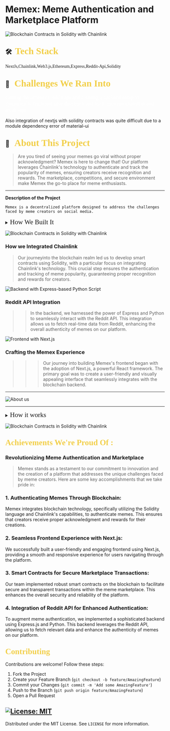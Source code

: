 # Memex: Meme Authentication and Marketplace Platform

![Blockchain Contracts in Solidity with Chainlink](./public/assets/Memex.jpeg)

## 🛠 &nbsp;<span style="color: #f2cf4a; font-family: Babas; font-size: 1.4em;">Tech Stack</span>

<span style="font-family: 'Arial, Helvetica, sans-serif';">NextJs,Chainlink,Web3.js,Ethereum,Express,Reddit-Api,Solidity</span>

## 💼 &nbsp; <span style="color: #f2cf4a; font-family: Babas; font-size: 1.4em;">Challenges We Ran Into</span>

<span style="color:#fff; font-family: 'Bebas Neue'; font-size: 1.2em;">Getting the access to reddit api and creating a backend setup to dynamically fetch and give data back and forth between chainlink and reddit-api.

Also integration of nextjs with solidity contracts was quite difficult due to a module dependency error of material-ui
</span>

## 🔭 &nbsp; <span style="color: #f2cf4a; font-family: Babas; font-size: 1.4em;">About This Project</span>

> Are you tired of seeing your memes go viral without proper acknowledgment? Memex is here to change that! Our platform leverages Chainlink's technology to authenticate and track the popularity of memes, ensuring creators receive recognition and rewards. The marketplace, competitions, and secure environment make Memex the go-to place for meme enthusiasts.

---

**Description of the Project**

`Memex is a decentralized platform designed to address the challenges faced by meme creators on social media.`

<details>
           <summary><span style="font-family:Papyrus; font-size:1.5em;">How We Built It</span></summary>
           <p></p>
</details>

![Blockchain Contracts in Solidity with Chainlink](./public/assets/screenShots/1.png)

### How we Integrated Chainlink

> Our journeyinto the blockchain realm led us to develop smart contracts using Solidity, with a particular focus on integrating Chainlink's technology. This crucial step ensures the authentication and tracking of meme popularity, guaranteeing proper recognition and rewards for creators.

![Backend with Express-based Python Script](./public/assets/screenShots/2.png)

### Reddit API Integration

> > In the backend, we harnessed the power of Express and Python to seamlessly interact with the Reddit API. This integration allows us to fetch real-time data from Reddit, enhancing the overall authenticity of memes on our platform.

![Frontend with Next.js](./public/assets/screenShots/3.png)

### Crafting the Memex Experience

> > > Our journey into building Memex's frontend began with the adoption of Next.js, a powerful React framework. The primary goal was to create a user-friendly and visually appealing interface that seamlessly integrates with the blockchain backend.

---

>

![About us](./public/assets/screenShots/4.png)

---

<details>
           <summary><span style="font-family:Papyrus; font-size:1.5em;">How it works</span></summary>
           <p></p>
</details>

![Blockchain Contracts in Solidity with Chainlink](./public/assets/screenShots/6.png)

## <span style="color: #f2cf4a; font-family: Babas; font-size: 1.2em;"> Achievements We're Proud Of :</span>

### Revolutionizing Meme Authentication and Marketplace

> Memex stands as a testament to our commitment to innovation and the creation of a platform that addresses the unique challenges faced by meme creators. Here are some key accomplishments that we take pride in:

### 1. Authenticating Memes Through Blockchain:

Memex integrates blockchain technology, specifically utilizing the Solidity language and Chainlink's capabilities, to authenticate memes. This ensures that creators receive proper acknowledgment and rewards for their creations.

### 2. Seamless Frontend Experience with Next.js:

We successfully built a user-friendly and engaging frontend using Next.js, providing a smooth and responsive experience for users navigating through the platform.

### 3. Smart Contracts for Secure Marketplace Transactions:

Our team implemented robust smart contracts on the blockchain to facilitate secure and transparent transactions within the meme marketplace. This enhances the overall security and reliability of the platform.

### 4. Integration of Reddit API for Enhanced Authentication:

To augment meme authentication, we implemented a sophisticated backend using Express.js and Python. This backend leverages the Reddit API, allowing us to fetch relevant data and enhance the authenticity of memes on our platform.

## <span style="color: #f2cf4a; font-family: Babas; font-size: 1.2em;">Contributing</span>

Contributions are welcome! Follow these steps:

1. Fork the Project
2. Create your Feature Branch (`git checkout -b feature/AmazingFeature`)
3. Commit your Changes (`git commit -m 'Add some AmazingFeature'`)
4. Push to the Branch (`git push origin feature/AmazingFeature`)
5. Open a Pull Request

## [![License: MIT](https://img.shields.io/badge/License-MIT-yellow.svg)](https://opensource.org/licenses/MIT)

Distributed under the MIT License. See `LICENSE` for more information.
